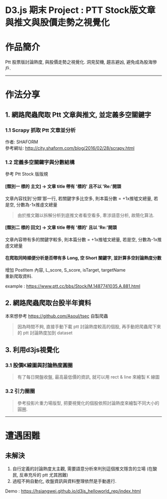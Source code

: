 # D3.js 期末 Project : PTT Stock版文章與推文與股價走勢之視覺化

# 作品簡介
Ptt 股票版討論熱度, 與股價走勢之視覺化.
洞見契機, 趨吉避凶, 避免成為股海慘戶.

*****
# 作法分享
## 1. 網路爬蟲爬取 Ptt 文章與推文, 並定義多空關鍵字
### 1.1 Scrapy 抓取 Ptt 文章並分析
作者: SHAFORM  
參考網址: http://city.shaform.com/blog/2016/02/28/scrapy.html  

### 1.2 定義多空關鍵字與分數結構
參考 Ptt Stock 版版規  
#### [類別一 標的 主文]  -> 文章 title 帶有 '標的' 且不以 'Re:'開頭  
文章內容找到'分類'那一行, 若關鍵字多比空多, 則本篇分數 = +1x推噓文總量, 若是空, 分數為-1x推虛文總量  
> 由於推文難以拆解分析到底推文者看空看多, 牽涉語意分析, 故簡化算法.  

#### [類別二 標的 回文] -> 文章 title 帶有 '標的' 且以 'Re:'開頭  
文章內容帶有多的關鍵字較多, 則本篇分數 = +1x推噓文總量, 若是空, 分數為-1x推虛文總量  
#### 在爬取同時順便分析是否帶有多 Long, 空 Short 關鍵字, 並計算多空討論熱度分數  
增加 PostItem 內容, L_score, S_score, isTarget, targetName  
重新爬取資料.

example : https://www.ptt.cc/bbs/Stock/M.1487741035.A.881.html

## 2. 網路爬蟲爬取台股半年資料
本來想參考 https://github.com/Asoul/tsec 自製爬蟲
> 因為時間不夠, 直接手動下載 ptt 討論熱度較高的個股, 再手動把爬蟲爬下來的 ptt 討論熱度加到 dataset


## 3. 利用d3js視覺化
### 3.1 股價K線圖與討論熱度圓圈
> 有了每日開盤收盤, 最高最低價的資訊, 就可以用 rect & line 來繪製 K 線圖

### 3.2 引力圈圈
> 參考投影片重力場版型, 把要視覺化的個股依照討論熱度來繪製不同大小的圓圈.

*****
# 遭遇困難


## 未解決
1. 自行定義的討論熱度太主觀, 需要語意分析來判別這個推文隱含的立場 (在酸民, 反串充斥的 ptt 尤其困難)
2. 過程不夠自動化, 收盤資訊與資料整理依然是手動進行.

Demo : https://hsiangwei.github.io/d3js_helloworld_rep/index.html

